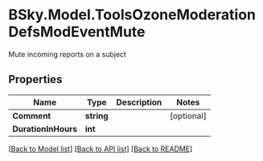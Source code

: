 # BSky.Model.ToolsOzoneModerationDefsModEventMute
Mute incoming reports on a subject

## Properties

Name | Type | Description | Notes
------------ | ------------- | ------------- | -------------
**Comment** | **string** |  | [optional] 
**DurationInHours** | **int** |  | 

[[Back to Model list]](../README.md#documentation-for-models) [[Back to API list]](../README.md#documentation-for-api-endpoints) [[Back to README]](../README.md)

